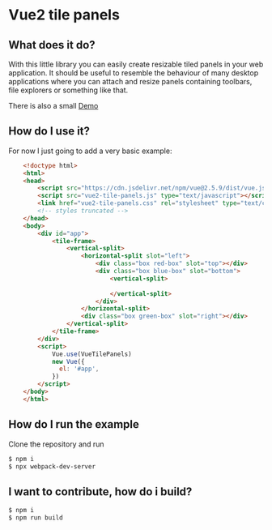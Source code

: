 # Vue2 tile panels

## What does it do?

With this little library you can easily create resizable tiled panels in your web application. It should be useful to resemble the behaviour of many desktop applications where you can attach and resize panels containing toolbars, file explorers or something like that.

There is also a small [Demo](https://l0rn.github.io/vue-tile-panels/)

## How do I use it?

For now I just going to add a very basic example:

```html
    <!doctype html>
    <html>
    <head>
        <script src="https://cdn.jsdelivr.net/npm/vue@2.5.9/dist/vue.js" type="text/javascript"></script>
        <script src="vue2-tile-panels.js" type="text/javascript"></script>
        <link href="vue2-tile-panels.css" rel="stylesheet" type="text/css">
        <!-- styles truncated -->
    </head>
    <body>
        <div id="app">
            <tile-frame>
                <vertical-split>
                    <horizontal-split slot="left">
                        <div class="box red-box" slot="top"></div>
                        <div class="box blue-box" slot="bottom">
                            <vertical-split>
    
                            </vertical-split>
                        </div>
                    </horizontal-split>
                    <div class="box green-box" slot="right"></div>
                </vertical-split>
            </tile-frame>
        </div>
        <script>
            Vue.use(VueTilePanels)
            new Vue({
              el: '#app',
            })
        </script>
    </body>
    </html>
```

## How do I run the example

Clone the repository and run

```bash
$ npm i
$ npx webpack-dev-server
```

## I want to contribute, how do i build?

```bash
$ npm i
$ npm run build
```